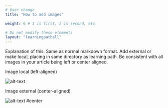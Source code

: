 ```yaml
---
# User change
title: "How to add images"

weight: 6 # 1 is first, 2 is second, etc.

# Do not modify these elements
layout: "learningpathall"
---
```


Explanation of this. Same as normal markdown format. Add external or make local, placing in same directory as learning path. Be consistent with all images in your article being left or center aligned.


Image local (left-aligned)

![alt-text](./Figure7.png "Figure 5. Image caption here")


Image external (center-aligned)

![alt-text #center](https://www.logo/arm.png "Figure 5. Image caption here")
